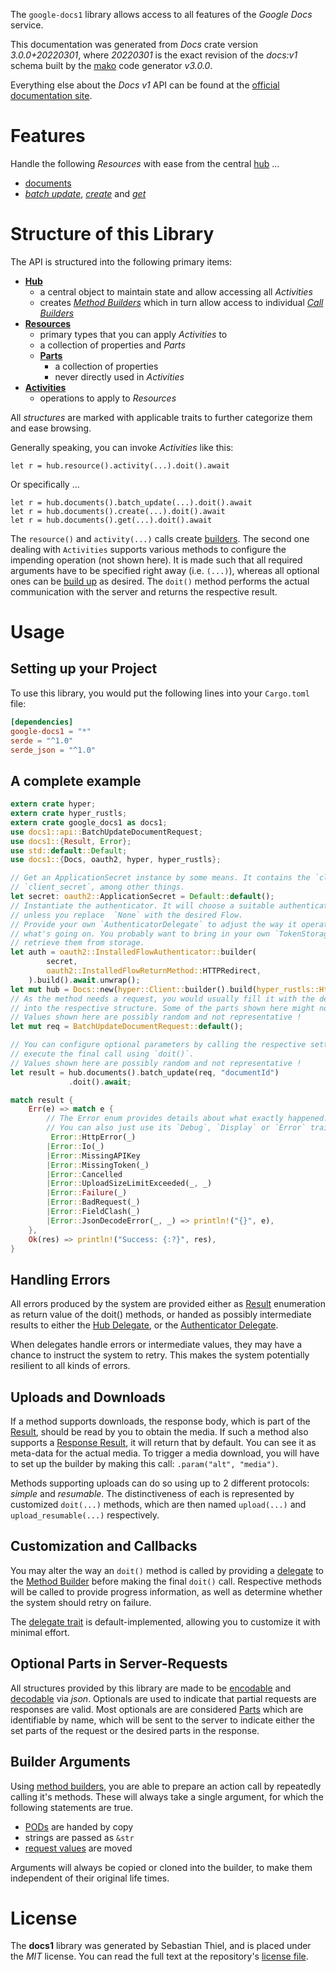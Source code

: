 <!---
DO NOT EDIT !
This file was generated automatically from 'src/mako/api/README.md.mako'
DO NOT EDIT !
-->
The `google-docs1` library allows access to all features of the *Google Docs* service.

This documentation was generated from *Docs* crate version *3.0.0+20220301*, where *20220301* is the exact revision of the *docs:v1* schema built by the [mako](http://www.makotemplates.org/) code generator *v3.0.0*.

Everything else about the *Docs* *v1* API can be found at the
[official documentation site](https://developers.google.com/docs/).
# Features

Handle the following *Resources* with ease from the central [hub](https://docs.rs/google-docs1/3.0.0+20220301/google_docs1/Docs) ... 

* [documents](https://docs.rs/google-docs1/3.0.0+20220301/google_docs1/api::Document)
 * [*batch update*](https://docs.rs/google-docs1/3.0.0+20220301/google_docs1/api::DocumentBatchUpdateCall), [*create*](https://docs.rs/google-docs1/3.0.0+20220301/google_docs1/api::DocumentCreateCall) and [*get*](https://docs.rs/google-docs1/3.0.0+20220301/google_docs1/api::DocumentGetCall)




# Structure of this Library

The API is structured into the following primary items:

* **[Hub](https://docs.rs/google-docs1/3.0.0+20220301/google_docs1/Docs)**
    * a central object to maintain state and allow accessing all *Activities*
    * creates [*Method Builders*](https://docs.rs/google-docs1/3.0.0+20220301/google_docs1/client::MethodsBuilder) which in turn
      allow access to individual [*Call Builders*](https://docs.rs/google-docs1/3.0.0+20220301/google_docs1/client::CallBuilder)
* **[Resources](https://docs.rs/google-docs1/3.0.0+20220301/google_docs1/client::Resource)**
    * primary types that you can apply *Activities* to
    * a collection of properties and *Parts*
    * **[Parts](https://docs.rs/google-docs1/3.0.0+20220301/google_docs1/client::Part)**
        * a collection of properties
        * never directly used in *Activities*
* **[Activities](https://docs.rs/google-docs1/3.0.0+20220301/google_docs1/client::CallBuilder)**
    * operations to apply to *Resources*

All *structures* are marked with applicable traits to further categorize them and ease browsing.

Generally speaking, you can invoke *Activities* like this:

```Rust,ignore
let r = hub.resource().activity(...).doit().await
```

Or specifically ...

```ignore
let r = hub.documents().batch_update(...).doit().await
let r = hub.documents().create(...).doit().await
let r = hub.documents().get(...).doit().await
```

The `resource()` and `activity(...)` calls create [builders][builder-pattern]. The second one dealing with `Activities` 
supports various methods to configure the impending operation (not shown here). It is made such that all required arguments have to be 
specified right away (i.e. `(...)`), whereas all optional ones can be [build up][builder-pattern] as desired.
The `doit()` method performs the actual communication with the server and returns the respective result.

# Usage

## Setting up your Project

To use this library, you would put the following lines into your `Cargo.toml` file:

```toml
[dependencies]
google-docs1 = "*"
serde = "^1.0"
serde_json = "^1.0"
```

## A complete example

```Rust
extern crate hyper;
extern crate hyper_rustls;
extern crate google_docs1 as docs1;
use docs1::api::BatchUpdateDocumentRequest;
use docs1::{Result, Error};
use std::default::Default;
use docs1::{Docs, oauth2, hyper, hyper_rustls};

// Get an ApplicationSecret instance by some means. It contains the `client_id` and 
// `client_secret`, among other things.
let secret: oauth2::ApplicationSecret = Default::default();
// Instantiate the authenticator. It will choose a suitable authentication flow for you, 
// unless you replace  `None` with the desired Flow.
// Provide your own `AuthenticatorDelegate` to adjust the way it operates and get feedback about 
// what's going on. You probably want to bring in your own `TokenStorage` to persist tokens and
// retrieve them from storage.
let auth = oauth2::InstalledFlowAuthenticator::builder(
        secret,
        oauth2::InstalledFlowReturnMethod::HTTPRedirect,
    ).build().await.unwrap();
let mut hub = Docs::new(hyper::Client::builder().build(hyper_rustls::HttpsConnector::with_native_roots()), auth);
// As the method needs a request, you would usually fill it with the desired information
// into the respective structure. Some of the parts shown here might not be applicable !
// Values shown here are possibly random and not representative !
let mut req = BatchUpdateDocumentRequest::default();

// You can configure optional parameters by calling the respective setters at will, and
// execute the final call using `doit()`.
// Values shown here are possibly random and not representative !
let result = hub.documents().batch_update(req, "documentId")
             .doit().await;

match result {
    Err(e) => match e {
        // The Error enum provides details about what exactly happened.
        // You can also just use its `Debug`, `Display` or `Error` traits
         Error::HttpError(_)
        |Error::Io(_)
        |Error::MissingAPIKey
        |Error::MissingToken(_)
        |Error::Cancelled
        |Error::UploadSizeLimitExceeded(_, _)
        |Error::Failure(_)
        |Error::BadRequest(_)
        |Error::FieldClash(_)
        |Error::JsonDecodeError(_, _) => println!("{}", e),
    },
    Ok(res) => println!("Success: {:?}", res),
}

```
## Handling Errors

All errors produced by the system are provided either as [Result](https://docs.rs/google-docs1/3.0.0+20220301/google_docs1/client::Result) enumeration as return value of
the doit() methods, or handed as possibly intermediate results to either the 
[Hub Delegate](https://docs.rs/google-docs1/3.0.0+20220301/google_docs1/client::Delegate), or the [Authenticator Delegate](https://docs.rs/yup-oauth2/*/yup_oauth2/trait.AuthenticatorDelegate.html).

When delegates handle errors or intermediate values, they may have a chance to instruct the system to retry. This 
makes the system potentially resilient to all kinds of errors.

## Uploads and Downloads
If a method supports downloads, the response body, which is part of the [Result](https://docs.rs/google-docs1/3.0.0+20220301/google_docs1/client::Result), should be
read by you to obtain the media.
If such a method also supports a [Response Result](https://docs.rs/google-docs1/3.0.0+20220301/google_docs1/client::ResponseResult), it will return that by default.
You can see it as meta-data for the actual media. To trigger a media download, you will have to set up the builder by making
this call: `.param("alt", "media")`.

Methods supporting uploads can do so using up to 2 different protocols: 
*simple* and *resumable*. The distinctiveness of each is represented by customized 
`doit(...)` methods, which are then named `upload(...)` and `upload_resumable(...)` respectively.

## Customization and Callbacks

You may alter the way an `doit()` method is called by providing a [delegate](https://docs.rs/google-docs1/3.0.0+20220301/google_docs1/client::Delegate) to the 
[Method Builder](https://docs.rs/google-docs1/3.0.0+20220301/google_docs1/client::CallBuilder) before making the final `doit()` call. 
Respective methods will be called to provide progress information, as well as determine whether the system should 
retry on failure.

The [delegate trait](https://docs.rs/google-docs1/3.0.0+20220301/google_docs1/client::Delegate) is default-implemented, allowing you to customize it with minimal effort.

## Optional Parts in Server-Requests

All structures provided by this library are made to be [encodable](https://docs.rs/google-docs1/3.0.0+20220301/google_docs1/client::RequestValue) and 
[decodable](https://docs.rs/google-docs1/3.0.0+20220301/google_docs1/client::ResponseResult) via *json*. Optionals are used to indicate that partial requests are responses 
are valid.
Most optionals are are considered [Parts](https://docs.rs/google-docs1/3.0.0+20220301/google_docs1/client::Part) which are identifiable by name, which will be sent to 
the server to indicate either the set parts of the request or the desired parts in the response.

## Builder Arguments

Using [method builders](https://docs.rs/google-docs1/3.0.0+20220301/google_docs1/client::CallBuilder), you are able to prepare an action call by repeatedly calling it's methods.
These will always take a single argument, for which the following statements are true.

* [PODs][wiki-pod] are handed by copy
* strings are passed as `&str`
* [request values](https://docs.rs/google-docs1/3.0.0+20220301/google_docs1/client::RequestValue) are moved

Arguments will always be copied or cloned into the builder, to make them independent of their original life times.

[wiki-pod]: http://en.wikipedia.org/wiki/Plain_old_data_structure
[builder-pattern]: http://en.wikipedia.org/wiki/Builder_pattern
[google-go-api]: https://github.com/google/google-api-go-client

# License
The **docs1** library was generated by Sebastian Thiel, and is placed 
under the *MIT* license.
You can read the full text at the repository's [license file][repo-license].

[repo-license]: https://github.com/Byron/google-apis-rsblob/main/LICENSE.md

